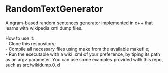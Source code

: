 # RandomTextGenerator
A ngram-based random sentences generator implemented in c++ that learns with wikipedia xml dump files.

How to use it:
  <br> - Clone this respository;
  <br> - Compile all necessary files using make from the available makefile;
  <br> - Run the executable with a wiki .xml of your preference, by tiping its path as an argv parameter. You can use some examples provided with this repo, such as src/wikidump.0.xl
